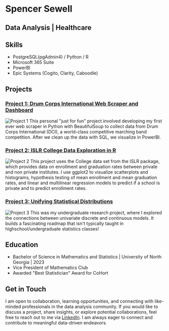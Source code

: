 # Spencer Sewell
## Data Analysis | Healthcare

## Skills
- PostgreSQL(pgAdmin4) / Python / R
- Microsoft 365 Suite
- PowerBI
- Epic Systems (Cogito, Clarity, Caboodle)
## Projects

### [Project 1: Drum Corps International Web Scraper and Dashboard](https://github.com/SpencerSewell/DCI-Analysis)

![Project 1](https://production.assets.dci.org/5d4d02cb694c8b0dc74209c2_-GcnYPzd3bm7L_r2bNgiLIPG9BW7YZ7J.jpg)
This personal "just for fun" project involved developing my first ever web scraper in Python with BeautifulSoup to collect data from Drum Corps International (DCI), a world-class competitive marching band competition. After we clean up the data with SQL, we visualize in PowerBI.

### [Project 2: ISLR College Data Exploration in R](https://github.com/SpencerSewell/ISLR-College-Data-Exploration-in-R)
![Project 2](https://static.stacker.com/s3fs-public/styles/sar_screen_maximum_large/s3/2020-02/Columbia.png)
This project uses the College data set from the ISLR package, which provides data on enrollment and graduation rates between private and non private institutes. I use ggplot2 to visualize scatterplots and histograms, hypothesis testing of mean enrollment and mean graduation rates, and linear and multilinear regression models to predict if a school is private and to predict enrollment rates.


### [Project 3: Unifying Statistical Distributions](https://github.com/SpencerSewell/Unifying-Statistical-Distributions)
![Project 3](https://upload.wikimedia.org/wikipedia/commons/thumb/6/69/Relationships_among_some_of_univariate_probability_distributions.jpg/1200px-Relationships_among_some_of_univariate_probability_distributions.jpg)
This was my undergraduate research project, where I explored the connections between univariate discrete and continuous models. It builds a fascinating roadmap that isn't typically taught in highschool/undergraduate statistics classes!

## Education
- Bachelor of Science in Mathematics and Statistics | University of North Georgia | 2023
- Vice President of Mathematics Club
- Awarded "Best Statistician" Award for CoHort

## Get in Touch
I am open to collaboration, learning opportunities, and connecting with like-minded professionals in the data analysis community. If you would like to discuss a project, share insights, or explore potential collaborations, feel free to reach out to me via [LinkedIn](https://www.linkedin.com/in/spencer-sewell-4b3338238/). I am always eager to connect and contribute to meaningful data-driven endeavors.


